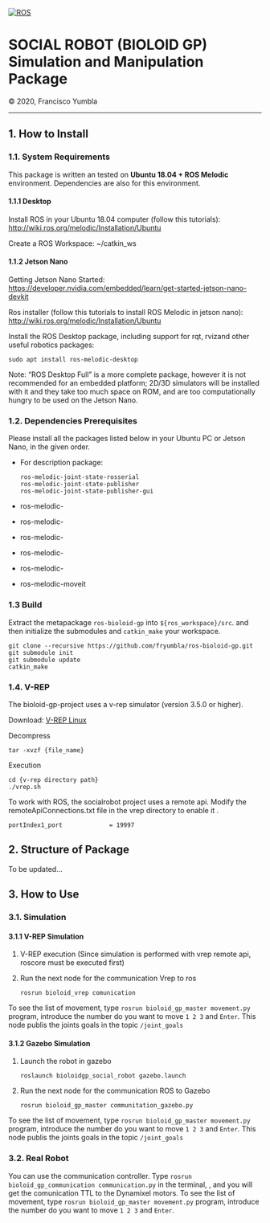 [![ROS](http://www.ros.org/wp-content/uploads/2013/10/rosorg-logo1.png)](http://www.ros.org/)

<h1 style="border:none"> SOCIAL ROBOT (BIOLOID GP) Simulation and Manipulation Package </h1>
&copy; 2020, Francisco Yumbla

<hr>

## 1. How to Install

### 1.1. System Requirements

This package is written an tested on **Ubuntu 18.04 + ROS Melodic** environment. Dependencies are also for this environment.

#### 1.1.1 Desktop 

Install ROS in your Ubuntu 18.04 computer (follow this tutorials): http://wiki.ros.org/melodic/Installation/Ubuntu

Create a ROS Workspace: ~/catkin_ws

#### 1.1.2 Jetson Nano

Getting Jetson Nano Started: https://developer.nvidia.com/embedded/learn/get-started-jetson-nano-devkit

Ros installer (follow this tutorials to install ROS Melodic in jetson nano): http://wiki.ros.org/melodic/Installation/Ubuntu

Install the ROS Desktop package, including support for rqt, rvizand other useful robotics packages:
```
sudo apt install ros-melodic-desktop
```

Note: “ROS Desktop Full” is a more complete package, however it is not recommended for an embedded platform; 2D/3D simulators will be installed with it and they take too much space on ROM, and are too computationally hungry to be used on the Jetson Nano.


### 1.2. Dependencies Prerequisites

Please install all the packages listed below in your Ubuntu PC or Jetson Nano, in the given order.

* For description package:
   ```
   ros-melodic-joint-state-rosserial
   ros-melodic-joint-state-publisher
   ros-melodic-joint-state-publisher-gui
   ```
* ros-melodic-
* ros-melodic-
* ros-melodic-
* ros-melodic-
* ros-melodic-
* ros-melodic-moveit

    <!-- [1] abb_experimental is literally *experimental*, so it is not configured as an `.deb` packag. Therefore, it should be downloaded from the Github reposity. Do `git clone https://github.com/ros-industrial/abb_experimental` inside `${ros_workspace}/src`. -->


### 1.3 Build

Extract the metapackage `ros-bioloid-gp` into `${ros_workspace}/src`. and then initialize the submodules and `catkin_make` your workspace.
```
git clone --recursive https://github.com/fryumbla/ros-bioloid-gp.git
git submodule init
git submodule update
catkin_make
```

### 1.4. V-REP

The bioloid-gp-project uses  a v-rep simulator (version 3.5.0 or higher).

Download: [V-REP Linux](http://www.coppeliarobotics.com/downloads.html)

Decompress
```
tar -xvzf {file_name}
```

Execution
```
cd {v-rep directory path}
./vrep.sh
```
To work with ROS, the socialrobot project uses a remote api. Modify the remoteApiConnections.txt file in the vrep directory to enable it .
```
portIndex1_port             = 19997
```

## 2. Structure of Package

To be updated...


## 3. How to Use

### 3.1. Simulation

#### 3.1.1 V-REP Simulation

1. V-REP execution (Since simulation is performed with vrep remote api, roscore must be executed first)

2. Run the next node for the communication Vrep to ros
   ```
   rosrun bioloid_vrep comunication
   ```

To see the list of movement, type `rosrun bioloid_gp_master movement.py` program, introduce the number do you want to move `1 2 3` and `Enter`.
This node publis the joints goals in the topic `/joint_goals`

#### 3.1.2 Gazebo Simulation

1. Launch the robot in gazebo
   ```
   roslaunch bioloidgp_social_robot gazebo.launch

   ```

2. Run the next node for the communication ROS to Gazebo
   ```
   rosrun bioloid_gp_master communitation_gazebo.py 
   ```
To see the list of movement, type `rosrun bioloid_gp_master movement.py` program, introduce the number do you want to move `1 2 3` and `Enter`.
This node publis the joints goals in the topic `/joint_goals`


### 3.2. Real Robot

You can use the communication controller. Type `rosrun bioloid_gp_communication communication.py` in the terminal, , and you will get the comunication TTL to the Dynamixel motors. 
To see the list of movement, type `rosrun bioloid_gp_master movement.py` program, introduce the number do you want to move `1 2 3` and `Enter`.

<!-- ### 3.3. Path-Planning APIs

The script `assembler_controller.py` provides a convenient method to plan paths. One should give the pose of end-effector in the following form; [x, y, z, roll, pitch, yaw].

* `move_to_pose()`: move to designated pose 
* `move_by_cartesian_path()`: move to designated pose, in straight path.
* `rotate_joint()`: rotate specific joint by desiged angle. This method gets the angles of all 6 joints, add the given value to specified joint, and then makes the robot go to that configuration. Therefore, the joints that are not designated to move might move by a little angle, due to controller errors. -->



<!-- este esta estable 
roslaunch u2d2_controller dynamixel_controller.launch      start the comunication for all dynamixel and wait the goal position

roslaunch u2d2_controller dynamixel_controller.launch      start the comunication for all Dynamixel motors   the output is the dynamixel_workbench
roslaunch u2d2_controller angle_configuration.launch       sirve para subscribirse en el anteriior y cambiar de topico y crear nodo the joint_states

roslaunch bioloid_gp4 display.launch           el siguiente codigo es el default the solidworks con angulos fake
roslaunch bioloid_gp4 displayfran.launch       este de aca es la mia per debo sin angulos por eso causa error necesito topic de angulos que lo da el codigo de angle configuration



con sdk este es el codigo de funcion  pero es inestable 
      
roslaunch u2d2_controller read_write.launch    esta utiliza SDK para controlar los motores pero es inestable en rviz
roslaunch bioloid_gp4 displayfran.launch       este de aca es la mia per debo sin angulos por eso causa error necesito topic de angulos que lo da el codigo de angle configuration



listo el programa de comunicacion y control 
roslaunch bioloid_gp4 displayfran.launch
roslaunch u2d2_controller read_write.launch

open vrep and play
rosrun bioloid_vrep comunication


el ejemplo tutorial utiliza el paquede dynamixel_controller

u2d2 controler utiliza el paquete dynamixel_workbench_controllers falta terminar el .yaml con toda la configuracion de los joints -->


